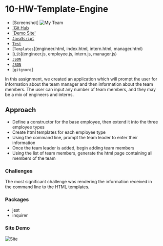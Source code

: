 # 10-HW-Template-Engine

* [Screenshot] ![My Team](./ScreenShot.png)
* [`Git Hub](https://github.com/hannalip/10-HW-Template-Engine)
* [`Demo Site'](https://hannalip.github.io/10-HW-Template-Engine/)
* [`JavaScript`](app.js)
* [`Test`](..test.js)
* [`Templates`](engineer.html, index.html, intern.html, manager.html)
* [`Lib`](engineer.js, employee.js, intern.js, manager.js)
* [`JSON`](package.json)
* [`JSON`](package-lock.json)
* [`gitgnore`]

In this assignment, we created an application which will prompt the user for information about the team manager and then information about the team members. The user can input any number of team members, and they may be a mix of engineers and interns.

## Approach

* Define a constructor for the base employee, then extend it into the three employee types
* Create html templates for each employee type
* Using the command line, prompt the team leader to enter their information
* Once the team leader is added, begin adding team members
* Using the list of team members, generate the html page containing all members of the team

### Challenges
The most significant challenge was rendering the information received in the command line to the HTML templates.

### Packages
* jest
* inquirer

### Site Demo
![Site](./demo.gif)

